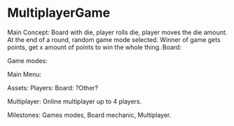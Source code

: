 # MultiplayerGame
Main Concept:
Board with die, player rolls die, player moves the die amount.
At the end of a round, random game mode selected.
Winner of game gets points, get x amount of points to win the whole thing.
Board:

Game modes:

Main Menu:

Assets:
  Players:
  Board:
  ?Other?
  
  
Multiplayer:
Online multiplayer up to 4 players.

Milestones:
Games modes, Board mechanic, Multiplayer.
